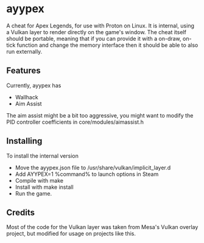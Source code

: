 # ayypex

A cheat for Apex Legends, for use with Proton on Linux.
It is internal, using a Vulkan layer to render directly on the game's window.
The cheat itself should be portable, meaning that if you can provide it with a on-draw, on-tick function and change the memory interface then it should be able to also run externally.

## Features

Currently, ayypex has

* Wallhack
* Aim Assist

The aim assist might be a bit too aggressive, you might want to modify the PID controller coefficients in core/modules/aimassist.h

## Installing

To install the internal version

* Move the ayypex.json file to /usr/share/vulkan/implicit_layer.d
* Add AYYPEX=1 %command% to launch options in Steam
* Compile with make
* Install with make install
* Run the game.

## Credits

Most of the code for the Vulkan layer was taken from Mesa's Vulkan overlay project, but modified for usage on projects like this.
